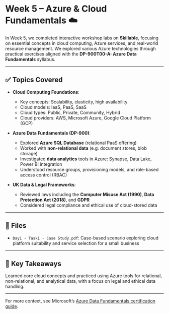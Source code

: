 # Week 5 – Azure & Cloud Fundamentals ☁️

In Week 5, we completed interactive workshop labs on **Skillable**, focusing on essential concepts in cloud computing, Azure services, and real-world resource management. We explored various Azure technologies through practical exercises aligned with the **DP-900T00-A: Azure Data Fundamentals** syllabus.

---

## ✅ Topics Covered

- **Cloud Computing Foundations**:
  - Key concepts: Scalability, elasticity, high availability
  - Cloud models: IaaS, PaaS, SaaS
  - Cloud types: Public, Private, Community, Hybrid
  - Cloud providers: AWS, Microsoft Azure, Google Cloud Platform (GCP)

- **Azure Data Fundamentals (DP-900)**:
  - Explored **Azure SQL Database** (relational PaaS offering)
  - Worked with **non-relational data** (e.g. document stores, blob storage)
  - Investigated **data analytics** tools in Azure: Synapse, Data Lake, Power BI integration
  - Understood resource groups, provisioning models, and role-based access control (RBAC)

- **UK Data & Legal Frameworks**:
  - Reviewed laws including the **Computer Misuse Act (1990)**, **Data Protection Act (2018)**, and **GDPR**
  - Considered legal compliance and ethical use of cloud-stored data

---

## 📄 Files

- `Day1 - Task1 - Case Study.pdf`: Case-based scenario exploring cloud platform suitability and service selection for a small business

---

## 🧠 Key Takeaways

Learned core cloud concepts and practiced using Azure tools for relational, non-relational, and analytical data, with a focus on legal and ethical data handling.

---

For more context, see Microsoft’s [Azure Data Fundamentals certification guide](https://learn.microsoft.com/en-us/certifications/azure-data-fundamentals/).
